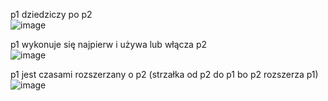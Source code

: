 p1 dziedziczy po p2   
![image](https://github.com/user-attachments/assets/956ee175-60c7-4705-bde4-f9d085a99b6d)  

p1 wykonuje się najpierw i używa lub włącza p2  
![image](https://github.com/user-attachments/assets/77a9613c-8b43-4780-a334-769b9a56f6dd)  

p1 jest czasami rozszerzany o p2 (strzałka od p2 do p1 bo p2 rozszerza p1)
![image](https://github.com/user-attachments/assets/9f7dfbfe-8ff1-4837-9abf-2c36e4396017)  
